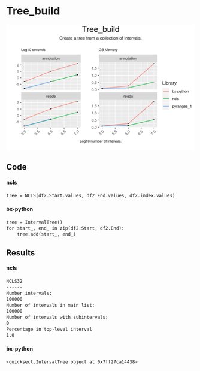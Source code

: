 # Tree_build

<img src="time_memory_together_tree_build.png" />

## Code

#### ncls

```
tree = NCLS(df2.Start.values, df2.End.values, df2.index.values)

```

#### bx-python

```
tree = IntervalTree()
for start_, end_ in zip(df2.Start, df2.End):
    tree.add(start_, end_)

```

## Results

#### ncls

```
NCLS32
------
Number intervals:
100000
Number of intervals in main list:
100000
Number of intervals with subintervals:
0
Percentage in top-level interval
1.0
```

#### bx-python

```
<quicksect.IntervalTree object at 0x7ff27ca14438>
```

